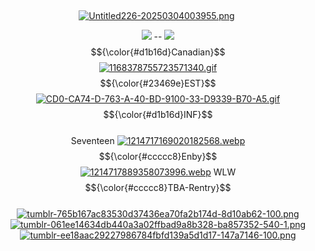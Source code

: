 ‎ <p align="center">
[![Untitled226-20250304003955.png](https://i.postimg.cc/wBvdGGHc/Untitled226-20250304003955.png)](https://postimg.cc/xXW7kgXc)
‎ <p align="center">
![](https://komarev.com/ghpvc/?username=everfreez&color=yellow&style=plastic) -- ![](https://komarev.com/ghpvc/?username=everfreez&color=blue&style=plastic) </br>
$${\color{#d1b16d}Canadian}$$ [![1168378755723571340.gif](https://i.postimg.cc/FR41rtPk/1168378755723571340.gif)](https://postimg.cc/8FZT4YgT) $${\color{#23469e}EST}$$ [![CD0-CA74-D-763-A-40-BD-9100-33-D9339-B70-A5.gif](https://i.postimg.cc/JzJ5Pk2N/CD0-CA74-D-763-A-40-BD-9100-33-D9339-B70-A5.gif)](https://postimg.cc/VJftNd1v) $${\color{#d1b16d}INF}$$ </br>
 Seventeen [![1214717169020182568.webp](https://i.postimg.cc/KvPhzZbN/1214717169020182568.webp)](https://postimg.cc/dLVxNcLk) $${\color{#ccccc8}Enby}$$ [![1214717889358073996.webp](https://i.postimg.cc/1zj3H9fF/1214717889358073996.webp)](https://postimg.cc/Mc1wZJ0Z) WLW </br>
$${\color{#ccccc8}TBA-Rentry}$$ </br>
[![tumblr-765b167ac83530d37436ea70fa2b174d-8d10ab62-100.png](https://i.postimg.cc/jqPs1Dvx/tumblr-765b167ac83530d37436ea70fa2b174d-8d10ab62-100.png)](https://postimg.cc/qgBVhM9S) [![tumblr-061ee14634db440a3a02ffbad9a8b328-ba857352-540-1.png](https://i.postimg.cc/tRZy82tG/tumblr-061ee14634db440a3a02ffbad9a8b328-ba857352-540-1.png)](https://postimg.cc/Lhpr1kbx) [![tumblr-ee18aac29227986784fbfd139a5d1d17-147a7146-100.png](https://i.postimg.cc/vBtjdwKm/tumblr-ee18aac29227986784fbfd139a5d1d17-147a7146-100.png)](https://postimg.cc/phykD4RN)

